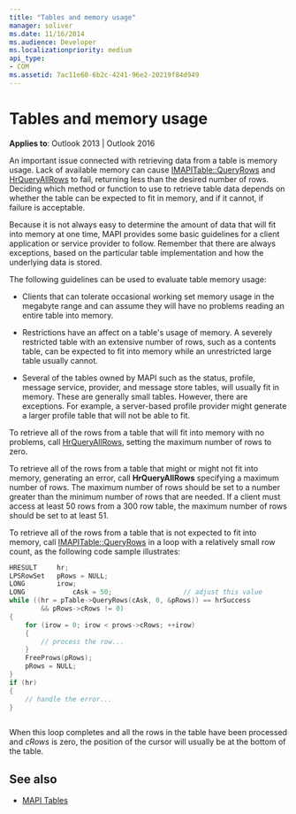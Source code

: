 ```yaml
---
title: "Tables and memory usage"
manager: soliver
ms.date: 11/16/2014
ms.audience: Developer
ms.localizationpriority: medium
api_type:
- COM
ms.assetid: 7ac11e60-6b2c-4241-96e2-20219f84d949
---
```


# Tables and memory usage

**Applies to**: Outlook 2013 | Outlook 2016 
  
An important issue connected with retrieving data from a table is memory usage. Lack of available memory can cause [IMAPITable::QueryRows](imapitable-queryrows.md) and [HrQueryAllRows](hrqueryallrows.md) to fail, returning less than the desired number of rows. Deciding which method or function to use to retrieve table data depends on whether the table can be expected to fit in memory, and if it cannot, if failure is acceptable. 
  
Because it is not always easy to determine the amount of data that will fit into memory at one time, MAPI provides some basic guidelines for a client application or service provider to follow. Remember that there are always exceptions, based on the particular table implementation and how the underlying data is stored.
  
The following guidelines can be used to evaluate table memory usage:
  
- Clients that can tolerate occasional working set memory usage in the megabyte range and can assume they will have no problems reading an entire table into memory. 
    
- Restrictions have an affect on a table's usage of memory. A severely restricted table with an extensive number of rows, such as a contents table, can be expected to fit into memory while an unrestricted large table usually cannot. 
    
- Several of the tables owned by MAPI such as the status, profile, message service, provider, and message store tables, will usually fit in memory. These are generally small tables. However, there are exceptions. For example, a server-based profile provider might generate a larger profile table that will not be able to fit.
    
To retrieve all of the rows from a table that will fit into memory with no problems, call [HrQueryAllRows](hrqueryallrows.md), setting the maximum number of rows to zero.
  
To retrieve all of the rows from a table that might or might not fit into memory, generating an error, call **HrQueryAllRows** specifying a maximum number of rows. The maximum number of rows should be set to a number greater than the minimum number of rows that are needed. If a client must access at least 50 rows from a 300 row table, the maximum number of rows should be set to at least 51. 
  
To retrieve all of the rows from a table that is not expected to fit into memory, call [IMAPITable::QueryRows](imapitable-queryrows.md) in a loop with a relatively small row count, as the following code sample illustrates: 
  
```cpp
HRESULT     hr;
LPSRowSet   pRows = NULL;
LONG        irow;
LONG            cAsk = 50;                  // adjust this value
while ((hr = pTable->QueryRows(cAsk, 0, &pRows)) == hrSuccess
        && pRows->cRows != 0)
{
    for (irow = 0; irow < prows->cRows; ++irow)
    {
        // process the row...
    }
    FreeProws(pRows);
    pRows = NULL;
}
if (hr)
{
    // handle the error...
}
 
```

When this loop completes and all the rows in the table have been processed and  _cRows_ is zero, the position of the cursor will usually be at the bottom of the table. 
  
## See also

- [MAPI Tables](mapi-tables.md)

